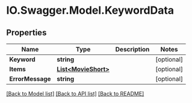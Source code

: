 # IO.Swagger.Model.KeywordData
## Properties

Name | Type | Description | Notes
------------ | ------------- | ------------- | -------------
**Keyword** | **string** |  | [optional] 
**Items** | [**List&lt;MovieShort&gt;**](MovieShort.md) |  | [optional] 
**ErrorMessage** | **string** |  | [optional] 

[[Back to Model list]](../README.md#documentation-for-models) [[Back to API list]](../README.md#documentation-for-api-endpoints) [[Back to README]](../README.md)

